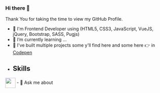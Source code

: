 ### Hi there 👋

Thank You for taking the time to view my GitHub Profile.

- 🔭 I'm Frontend Developer using (HTML5, CSS3, JavaScript, VueJS, jQuery, Bootstrap, SASS, Pugjs)
- 🌱 I’m currently learning ...
- 👯 I've built multiple projects some y'll find here and some here 👉 in [Codepen](https://codepen.io/mogoodia)
- ## Skills
<img width = '32px' align= 'center' src="https://raw.githubusercontent.com/rahulbanerjee26/githubAboutMeGenerator/main/icons/html.svg"/>
- 💬 Ask me about 
